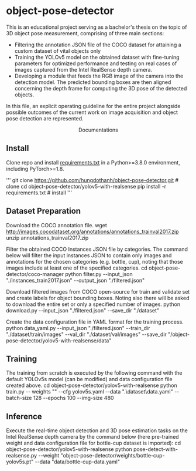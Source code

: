 # object-pose-detector
This is an educational project serving as a bachelor's thesis on the topic of 3D object pose measurement, comprising of three main sections:
- Filtering the annotation JSON file of the COCO dataset for attaining a custom dataset of vital objects only
- Training the YOLOv5 model on the obtained dataset with fine-tuning parameters for optimized performance and testing on real cases of images captured from the Intel RealSense depth camera.
- Developing a module that feeds the RGB image of the camera into the detection model. The predicted bounding boxes are then aligned concerning the depth frame for computing the 3D pose of the detected objects.

In this file, an explicit operating guideline for the entire project alongside possible outcomes of the current work on image acquisition and object pose detection are represented. 

<p align="center">Documentations</p>

## Install
Clone repo and install [requirements.txt](./yolov5-with-realsense/requirements.txt) in a Python>=3.8.0 environment, including PyTorch>=1.8.

'''
git clone https://github.com/hungdothanh/object-pose-detector.git  # clone
cd object-pose-detector/yolov5-with-realsense
pip install -r requirements.txt  # install
'''

## Dataset Preparation
Download the COCO annotation file.
wget http://images.cocodataset.org/annotations/annotations_trainval2017.zip
unzip annotations_trainval2017.zip

Filter the obtained COCO Instances JSON file by categories. 
The command below will filter the input instances JSON to contain only images and annotations for the chosen categories (e.g. bottle, cup), noting that those images include at least one of the specified categories.
cd object-pose-detector/coco-manager
python filter.py --input_json "./instances_train2017.json" --output_json "./filtered.json"

Download filtered images from COCO open-source for train and validate set and create labels for object bounding boxes. Noting also there will be asked to download the entire set or only a specified number of images.
python download.py --input_json "./filtered.json" --save_dir "./dataset"

Create the data configuration file in YAML format for the training process.
python data_yaml.py --input_json "./filtered.json" --train_dir "./dataset/train/images" --val_dir "./dataset/val/images" --save_dir "/object-pose-detector/yolov5-with-realsense/data"


## Training
The training from scratch is executed by the following command with the default YOLOv5s model (can be modified) and data configuration file created above.
cd object-pose-detector/yolov5-with-realsense
python train.py -- weights "" --cfg yolov5s.yaml --data ".\dataset\data.yaml" --batch-size 128 --epochs 100 --img-size 480

## Inference
Execute the real-time object detection and 3D pose estimation tasks on the Intel RealSense depth camera by the command below (here pre-trained weight and data configuration file for bottle-cup dataset is imported):
cd object-pose-detector/yolov5-with-realsense
python pose-detect-with-realsense.py --weight "object-pose-detector/weights/bottle-cup-yolov5s.pt" --data "data/bottle-cup-data.yaml"


